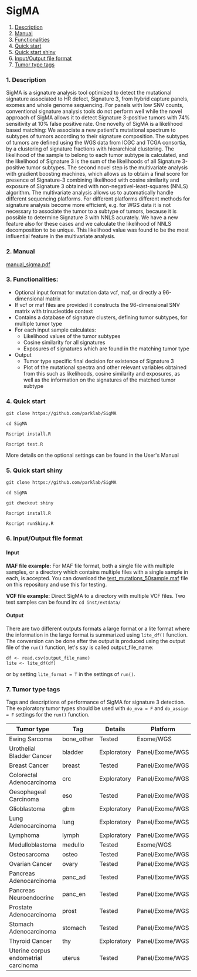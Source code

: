# SigMA
1. [ Description ](#desc)
2. [ Manual ](#man)
3. [ Functionalities ](#func)
4. [ Quick start ](#quick)
5. [ Quick start shiny ](#shiny)
6. [ Input/Output file format ](#input)
6. [ Tumor type tags ](#tissue)

<a name="desc"></a>

### 1. Description

SigMA is a signature analysis tool optimized to detect the mutational signature associated to HR defect, Signature 3, from hybrid capture panels, exomes and whole genome sequencing. For panels with low SNV counts, conventional signature analysis tools do not perform well while the novel approach of SigMA allows it to detect Signature 3-positive tumors with 74% sensitivity at 10% false positive rate. One novelty of SigMA is a likelihood based matching: We associate a new patient's mutational spectrum to subtypes of tumors according to their signature composition. The subtypes of tumors are defined using the WGS data from ICGC and TCGA consortia, by a clustering of signature fractions with hierarchical clustering. The likelihood of the sample to belong to each tumor subtype is calculated, and the likelihood of Signature 3 is the sum of the likelihoods of all Signature 3-positive tumor subtypes. The second novel step is the multivariate analysis with gradient boosting machines, which allows us to obtain a final score for presence of Signature-3 combining likelihood with cosine similarity and exposure of Signature 3 obtained with non-negativel-least-squares (NNLS) algorithm. The multivariate analysis allows us to automatically handle different sequencing platforms. For different platforms different methods for signature analysis become more efficient, e.g. for WGS data it is not necessary to associate the tumor to a subtype of tumors, because it is possible to determine Signature 3 with NNLS acurately. We have a new feature also for these cases and we calculate the likelihood of NNLS decomposition to be unique. This likelihood value was found to be the most influential feature in the multivariate analysis.

<a name="man"></a>

### 2. Manual

[ manual_sigma.pdf ](manual_sigma.pdf)

<a name="func"></a>

### 3. Functionalities:

* Optional input format for mutation data vcf, maf, or directly a 96-dimensional matrix
* If vcf or maf files are provided it constructs the 96-dimensional SNV matrix with trinucleotide context
* Contains a database of signature clusters, defining tumor subtypes, for multiple tumor type
* For each input sample calculates:
   * Likelihood values of the tumor subtypes
   * Cosine similarity for all signatures
   * Exposures of signatures which are found in the matching tumor type
* Output
  * Tumor type specific final decision for existence of Signature 3
  * Plot of the mutational spectra and other relevant variables obtained from this such as likelihoods, cosine similarity and exposures, as well as the information on the signatures of the matched tumor subtype

<a name="quick"></a>

### 4. Quick start 
`git clone https://github.com/parklab/SigMA`

`cd SigMA`

`Rscript install.R`

`Rscript test.R`

More details on the optional settings can be found in the User's Manual

<a name="shiny"></a>

### 5. Quick start shiny 
`git clone https://github.com/parklab/SigMA`

`cd SigMA`

`git checkout shiny`

`Rscript install.R`

`Rscript runShiny.R`

<a name="input"></a>

### 6. Input/Output file format

#### Input 

**MAF file example:** For MAF file format, both a single file with multiple samples, or a directory which contains multiple files with a single sample in each, is accepted.
You can download the [test_mutations_50sample.maf](test_mutations_50sample.maf) file on this repository and use this for testing. 

**VCF file example:** Direct SigMA to a directory with multiple VCF files. Two test samples can be found in:
`cd inst/extdata/`

#### Output

There are two different outputs formats a large format or a lite format where the information in the large format is summarized using `lite_df()` function. The conversion can be done after the output is produced using the output file of the `run()` function, let's say is called output_file_name:

```
df <- read.csv(output_file_name)
lite <- lite_df(df)
```
or by setting `lite_format = T` in the settings of `run()`.

<a name="tissue"></a>

### 7. Tumor type tags

Tags and descriptions of performance of SigMA for signature 3 detection. The exploratory tumor types should be used with `do_mva = F` and `do_assign = F` settings for the `run()` function.
 

| Tumor type                           | Tag           | Details     | Platform        |
| ------------------------------------ | ------------- | ----------- | --------------- |
| Ewing Sarcoma                        | bone_other    | Tested      | Exome/WGS       |
| Urothelial Bladder Cancer            | bladder       | Exploratory | Panel/Exome/WGS |
| Breast Cancer                        | breast        | Tested      | Panel/Exome/WGS |
| Colorectal Adenocarcinoma            | crc           | Exploratory | Panel/Exome/WGS |
| Oesophageal Carcinoma                | eso           | Tested      | Panel/Exome/WGS |
| Glioblastoma                         | gbm           | Exploratory | Panel/Exome/WGS |
| Lung Adenocarcinoma                  | lung          | Exploratory | Panel/Exome/WGS |
| Lymphoma                             | lymph         | Exploratory | Panel/Exome/WGS |
| Medulloblastoma                      | medullo       | Tested      | Exome/WGS       |
| Osteosarcoma                         | osteo         | Tested      | Panel/Exome/WGS |
| Ovarian Cancer                       | ovary         | Tested      | Panel/Exome/WGS |
| Pancreas Adenocarcinoma              | panc_ad       | Tested      | Panel/Exome/WGS |
| Pancreas Neuroendocrine              | panc_en       | Tested      | Panel/Exome/WGS |
| Prostate Adenocarcinoma              | prost         | Tested      | Panel/Exome/WGS |
| Stomach Adenocarcinoma               | stomach       | Tested      | Panel/Exome/WGS |
| Thyroid Cancer                       | thy           | Exploratory | Panel/Exome/WGS |
| Uterine corpus endometrial carcinoma | uterus        | Tested      | Panel/Exome/WGS |

